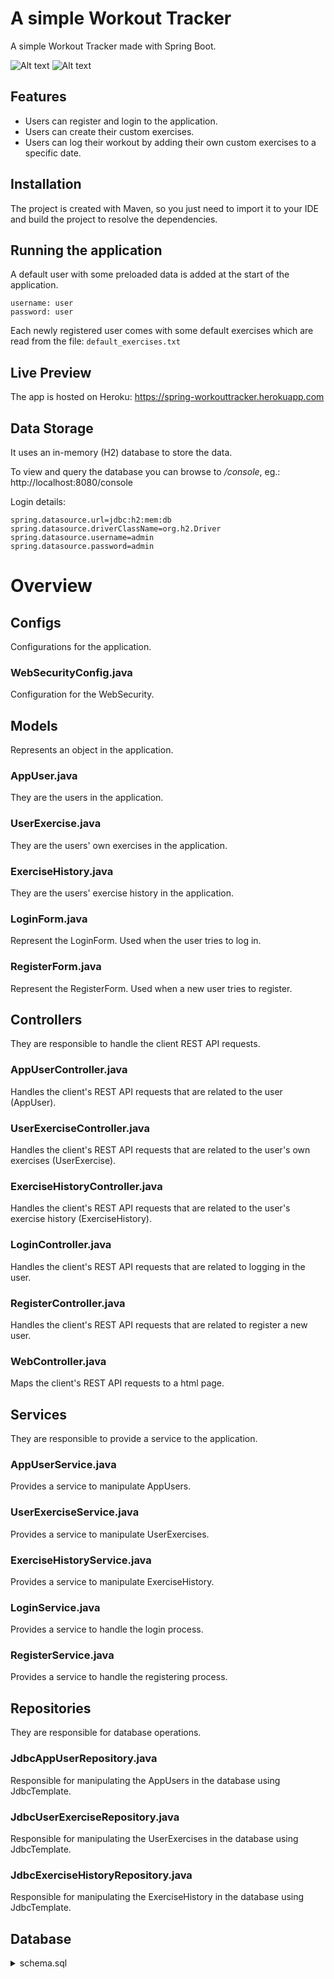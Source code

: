 # A simple Workout Tracker

A simple Workout Tracker made with Spring Boot. 

![Alt text](screenshot1.jpg?raw=true "Workout Tracker")
![Alt text](screenshot2.jpg?raw=true "Workout Tracker")

## Features
- Users can register and login to the application.
- Users can create their custom exercises.
- Users can log their workout by adding their own custom exercises to a specific date.

## Installation 
The project is created with Maven, so you just need to import it to your IDE and build the project to resolve the dependencies.

## Running the application

A default user with some preloaded data is added at the start of the application.

```
username: user
password: user
```

Each newly registered user comes with some default exercises which are read from the file: ```default_exercises.txt```

## Live Preview
The app is hosted on Heroku: https://spring-workouttracker.herokuapp.com

## Data Storage
It uses an in-memory (H2) database to store the data.

To view and query the database you can browse to */console*, eg.: http://localhost:8080/console

Login details:
```
spring.datasource.url=jdbc:h2:mem:db
spring.datasource.driverClassName=org.h2.Driver
spring.datasource.username=admin
spring.datasource.password=admin
```

# Overview

## Configs
Configurations for the application.

### WebSecurityConfig.java
Configuration for the WebSecurity.

## Models
Represents an object in the application.

### AppUser.java
They are the users in the application.

### UserExercise.java
They are the users' own exercises in the application.

### ExerciseHistory.java
They are the users' exercise history in the application.

### LoginForm.java
Represent the LoginForm. Used when the user tries to log in.

### RegisterForm.java
Represent the RegisterForm. Used when a new user tries to register.

## Controllers
They are responsible to handle the client REST API requests.

### AppUserController.java
Handles the client's REST API requests that are related to the user (AppUser).

### UserExerciseController.java
Handles the client's REST API requests that are related to the user's own exercises (UserExercise).

### ExerciseHistoryController.java
Handles the client's REST API requests that are related to the user's exercise history (ExerciseHistory).

### LoginController.java
Handles the client's REST API requests that are related to logging in the user.

### RegisterController.java
Handles the client's REST API requests that are related to register a new user.

### WebController.java
Maps the client's REST API requests to a html page.

## Services
They are responsible to provide a service to the application.

### AppUserService.java
Provides a service to manipulate AppUsers.

### UserExerciseService.java
Provides a service to manipulate UserExercises.

### ExerciseHistoryService.java
Provides a service to manipulate ExerciseHistory.

### LoginService.java
Provides a service to handle the login process.

### RegisterService.java
Provides a service to handle the registering process.

## Repositories
They are responsible for database operations.

### JdbcAppUserRepository.java 
Responsible for manipulating the AppUsers in the database using JdbcTemplate.

### JdbcUserExerciseRepository.java
Responsible for manipulating the UserExercises in the database using JdbcTemplate.

### JdbcExerciseHistoryRepository.java
Responsible for manipulating the ExerciseHistory in the database using JdbcTemplate.

## Database

<details><summary>schema.sql</summary>
<p>

```
CREATE TABLE appuser (
	id INT NOT NULL AUTO_INCREMENT,
	username VARCHAR(16) NOT NULL,
	password VARCHAR(16) NOT NULL,
	rolename VARCHAR(16) NOT NULL,
	PRIMARY KEY (id)
);

CREATE TABLE user_exercise (
	id INT NOT NULL AUTO_INCREMENT,
	name VARCHAR(32) NOT NULL,
	userId INT NOT NULL,	
	PRIMARY KEY (id),
	FOREIGN KEY (userId) REFERENCES appuser(id)
);

CREATE TABLE exercise_history (
	id INT NOT NULL AUTO_INCREMENT,
	userId INT NOT NULL,
	userExerciseId INT NOT NULL,
	weight INT,
	reps INT NOT NULL,
	exercise_date VARCHAR(16) NOT NULL,
	PRIMARY KEY (id),
	FOREIGN KEY (userId) REFERENCES appuser(id),
	FOREIGN KEY (userExerciseId) REFERENCES user_exercise(id)
);
```
</p>
</details>
